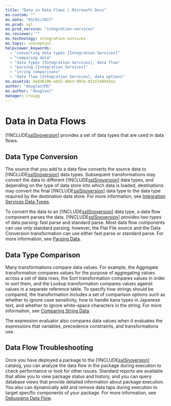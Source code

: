 ```yaml
---
title: "Data in Data Flows | Microsoft Docs"
ms.custom: ""
ms.date: "03/01/2017"
ms.prod: sql
ms.prod_service: "integration-services"
ms.reviewer: ""
ms.technology: integration-services
ms.topic: conceptual
helpviewer_keywords: 
  - "converting data types [Integration Services]"
  - "comparing data"
  - "data types [Integration Services], data flow"
  - "parsing [Integration Services]"
  - "string comparisons"
  - "data flow [Integration Services], data options"
ms.assetid: 8a9d6186-eb52-48e3-997e-021f24d458a3
author: "douglaslMS"
ms.author: "douglasl"
manager: craigg
---
```

# Data in Data Flows
  [!INCLUDE[ssISnoversion](../../includes/ssisnoversion-md.md)] provides a set of data types that are used in data flows.  
  
## Data Type Conversion  
 The source that you add to a data flow converts the source data to [!INCLUDE[ssISnoversion](../../includes/ssisnoversion-md.md)] data types. Subsequent transformations may convert the data to different [!INCLUDE[ssISnoversion](../../includes/ssisnoversion-md.md)] data types, and depending on the type of data store into which data is loaded, destinations may convert the final [!INCLUDE[ssISnoversion](../../includes/ssisnoversion-md.md)] data type to the data type required by the destination data store. For more information, see [Integration Services Data Types](../../integration-services/data-flow/integration-services-data-types.md).  
  
 To convert the data to an [!INCLUDE[ssISnoversion](../../includes/ssisnoversion-md.md)] data type, a data flow component parses the data. [!INCLUDE[ssISnoversion](../../includes/ssisnoversion-md.md)] provides two types of data parsing: fast parse and standard parse. Most data flow components can use only standard parsing; however, the Flat File source and the Data Conversion transformation can use either fast parse or standard parse. For more information, see [Parsing Data](../../integration-services/data-flow/parsing-data.md).  
  
## Data Type Comparison  
 Many transformations compare data values. For example, the Aggregate transformation compares values for the purpose of aggregating values across a set of data rows, the Sort transformation compares values in order to sort them, and the Lookup transformation compares values against values in a separate reference table. To specify how strings should be compared, the transformation includes a set of comparison options such as whether to ignore case sensitivity, how to handle kana types in Japanese text, and whether to ignore white-space characters in the string. For more information, see [Comparing String Data](../../integration-services/data-flow/comparing-string-data.md).  
  
 The expression evaluator also compares data values when it evaluates the expressions that variables, precedence constraints, and transformations use.  
  
## Data Flow Troubleshooting  
 Once you have deployed a package to the [!INCLUDE[ssISnoversion](../../includes/ssisnoversion-md.md)] catalog, you can analyze the data flow in the package during execution to check performance or look for other issues. Standard reports are available that allow you to view package status and history, and you can query database views that provide detailed information about package execution. You also can dynamically add and remove data taps during execution to target specific components of your package. For more information, see [Debugging Data Flow](../../integration-services/troubleshooting/debugging-data-flow.md).  
  
  
